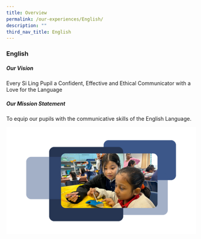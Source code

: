 ```yaml
---
title: Overview
permalink: /our-experiences/English/
description: ""
third_nav_title: English
---
```

### **English**

##### Our Vision

Every Si Ling Pupil a Confident, Effective and Ethical Communicator with a Love for the Language

##### Our Mission Statement

To equip our pupils with the communicative skills of the English Language.

<div class="image-img">
 <a href="/images/17.png" class="enlarge-popup"><img src="/images/17.png" alt="/images/17.png">  
 </div>  



